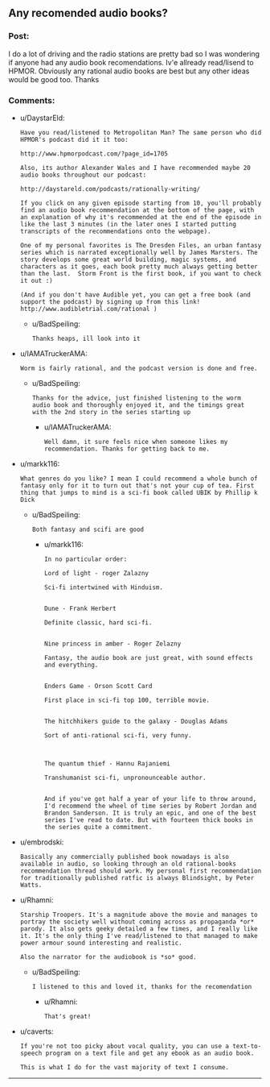 ## Any recomended audio books?

### Post:

I do a lot of driving and the radio stations are pretty bad so I was wondering if anyone had any audio book recomendations.
Iv'e allready read/lisend to HPMOR. Obviously any rational audio books are best but any other ideas would be good too.
Thanks

### Comments:

- u/DaystarEld:
  ```
  Have you read/listened to Metropolitan Man? The same person who did HPMOR's podcast did it it too:

  http://www.hpmorpodcast.com/?page_id=1705

  Also, its author Alexander Wales and I have recommended maybe 20 audio books throughout our podcast:

  http://daystareld.com/podcasts/rationally-writing/

  If you click on any given episode starting from 10, you'll probably find an audio book recommendation at the bottom of the page, with an explanation of why it's recommended at the end of the episode in like the last 3 minutes (in the later ones I started putting transcripts of the recommendations onto the webpage).

  One of my personal favorites is The Dresden Files, an urban fantasy series which is narrated exceptionally well by James Marsters. The story develops some great world building, magic systems, and characters as it goes, each book pretty much always getting better than the last.  Storm Front is the first book, if you want to check it out :)

  (And if you don't have Audible yet, you can get a free book (and support the podcast) by signing up from this link! http://www.audibletrial.com/rational )
  ```

  - u/BadSpeiling:
    ```
    Thanks heaps, ill look into it
    ```

- u/IAMATruckerAMA:
  ```
  Worm is fairly rational, and the podcast version is done and free.
  ```

  - u/BadSpeiling:
    ```
    Thanks for the advice, just finished listening to the worm audio book and thoroughly enjoyed it, and the timings great with the 2nd story in the series starting up
    ```

    - u/IAMATruckerAMA:
      ```
      Well damn, it sure feels nice when someone likes my recommendation. Thanks for getting back to me.
      ```

- u/markk116:
  ```
  What genres do you like? I mean I could recommend a whole bunch of fantasy only for it to turn out that's not your cup of tea. First thing that jumps to mind is a sci-fi book called UBIK by Phillip k Dick
  ```

  - u/BadSpeiling:
    ```
    Both fantasy and scifi are good
    ```

    - u/markk116:
      ```
      In no particular order:

      Lord of light - roger Zalazny 

      Sci-fi intertwined with Hinduism. 


      Dune - Frank Herbert 

      Definite classic, hard sci-fi. 


      Nine princess in amber - Roger Zelazny

      Fantasy, the audio book are just great, with sound effects and everything. 


      Enders Game - Orson Scott Card

      First place in sci-fi top 100, terrible movie. 


      The hitchhikers guide to the galaxy - Douglas Adams 

      Sort of anti-rational sci-fi, very funny. 



      The quantum thief - Hannu Rajaniemi

      Transhumanist sci-fi, unpronounceable author. 


      And if you've got half a year of your life to throw around, I'd recommend the wheel of time series by Robert Jordan and Brandon Sanderson. It is truly an epic, and one of the best series I've read to date. But with fourteen thick books in the series quite a commitment.
      ```

- u/embrodski:
  ```
  Basically any commercially published book nowadays is also available in audio, so looking through an old rational-books recommendation thread should work. My personal first recommendation for traditionally published ratfic is always Blindsight, by Peter Watts.
  ```

- u/Rhamni:
  ```
  Starship Troopers. It's a magnitude above the movie and manages to portray the society well without coming across as propaganda *or* parody. It also gets geeky detailed a few times, and I really like it. It's the only thing I've read/listened to that managed to make power armour sound interesting and realistic.

  Also the narrator for the audiobook is *so* good.
  ```

  - u/BadSpeiling:
    ```
    I listened to this and loved it, thanks for the recomendation
    ```

    - u/Rhamni:
      ```
      That's great!
      ```

- u/caverts:
  ```
  If you're not too picky about vocal quality, you can use a text-to-speech program on a text file and get any ebook as an audio book.

  This is what I do for the vast majority of text I consume.
  ```

---

